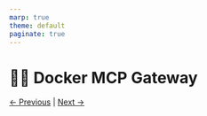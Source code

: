 ```yaml
---
marp: true
theme: default
paginate: true
---
```

# 🐳📡 Docker MCP Gateway

[← Previous](conversational-memory.md) | [Next →](micro-agent.md)
